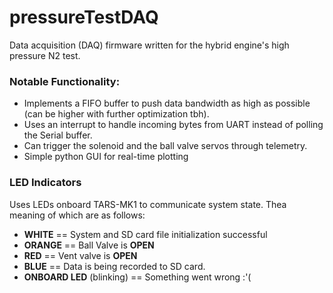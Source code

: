 # pressureTestDAQ

Data acquisition (DAQ) firmware written for the hybrid engine's high pressure N2 test.

### Notable Functionality:
  - Implements a FIFO buffer to push data bandwidth as high as possible (can be higher with further optimization tbh).
  - Uses an interrupt to handle incoming bytes from UART instead of polling the Serial buffer.
  - Can trigger the solenoid and the ball valve servos through telemetry.
  - Simple python GUI for real-time plotting

### LED Indicators
Uses LEDs onboard TARS-MK1 to communicate system state. Thea meaning of which are as follows:

  - **WHITE** == System and SD card file initialization successful
  - **ORANGE** == Ball Valve is **OPEN**
  - **RED** == Vent valve is **OPEN**
  - **BLUE** == Data is being recorded to SD card.
  - **ONBOARD LED** (blinking) == Something went wrong :'(
